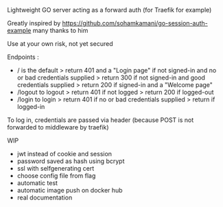 Lightweight GO server acting as a forward auth (for Traefik for example)

Greatly inspired by https://github.com/sohamkamani/go-session-auth-example many thanks to him

Use at your own risk, not yet secured

Endpoints :
- / is the default 
        > return 401 and a "Login page" if not signed-in and no or bad credentials supplied
        > return 300 if not signed-in and good credentials supplied
        > return 200 if signed-in and a "Welcome page"
- /logout to logout
        > return 401 if not logged
        > return 200 if logged-out
- /login to login
        > return 401 if no or bad credentials supplied
        > return if logged-in

To log in, credentials are passed via header (because POST is not forwarded to middleware by traefik)

WIP
- jwt instead of cookie and session
- password saved as hash using bcrypt
- ssl with selfgenerating cert
- choose config file from flag
- automatic test
- automatic image push on docker hub
- real documentation
